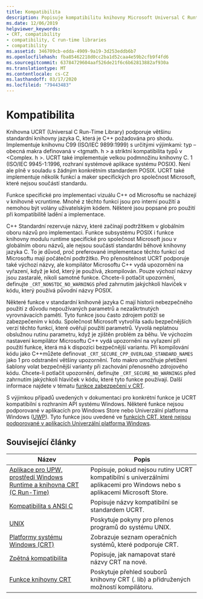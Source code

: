 ```yaml
---
title: Kompatibilita
description: Popisuje kompatibilitu knihovny Microsoft Universal C Runtime Library (UCRT) se standardní knihovnou C, POSIX, s bezpečnými CRT a aplikacemi pro Store.
ms.date: 12/06/2019
helpviewer_keywords:
- CRT, compatibility
- compatibility, C run-time libraries
- compatibility
ms.assetid: 346709cb-edda-4909-9a19-3d253eddb6b7
ms.openlocfilehash: fba85462218d0cc2ba1d52caa4e59b2cfb9f4fd6
ms.sourcegitcommit: 63784729604aaf526de21f6c6b62813882af930a
ms.translationtype: MT
ms.contentlocale: cs-CZ
ms.lasthandoff: 03/17/2020
ms.locfileid: "79443483"
---
```

# <a name="compatibility"></a>Kompatibilita

Knihovna UCRT (Universal C Run-Time Library) podporuje většinu standardní knihovny jazyka C, která je C++ požadována pro shodu. Implementuje knihovnu C99 (ISO/IEC 9899:1999) s určitými výjimkami: typ – obecná makra definovaná v \<tgmath. h > a striktní kompatibilita typů v \<Complex. h >. UCRT také implementuje velkou podmnožinu knihovny C. 1 (ISO/IEC 9945-1:1996, rozhraní systémové aplikace systému POSIX). Není ale plně v souladu s žádným konkrétním standardem POSIX. UCRT také implementuje několik funkcí a maker specifických pro společnost Microsoft, které nejsou součástí standardu.

Funkce specifické pro implementaci vizuálu C++ od Microsoftu se nacházejí v knihovně vcruntime.  Mnohé z těchto funkcí jsou pro interní použití a nemohou být volány uživatelským kódem. Některé jsou popsané pro použití při kompatibilitě ladění a implementace.

C++ Standardní rezervuje názvy, které začínají podtržítkem v globálním oboru názvů pro implementaci. Funkce subsystému POSIX i funkce knihovny modulu runtime specifické pro společnost Microsoft jsou v globálním oboru názvů, ale nejsou součástí standardní běhové knihovny jazyka C. To je důvod, proč preferované implementace těchto funkcí od Microsoftu mají počáteční podtržítko. Pro přenositelnost UCRT podporuje také výchozí názvy, ale kompilátor Microsoftu C++ vydá upozornění na vyřazení, když je kód, který je používá, zkompilován. Pouze výchozí názvy jsou zastaralé, nikoli samotné funkce. Chcete-li potlačit upozornění, definujte `_CRT_NONSTDC_NO_WARNINGS` před zahrnutím jakýchkoli hlaviček v kódu, který používá původní názvy POSIX.

Některé funkce v standardní knihovně jazyka C mají historii nebezpečného použití z důvodu nepoužívaných parametrů a nezaškrtnutých vyrovnávacích pamětí. Tyto funkce jsou často zdrojem potíží se zabezpečením v kódu. Společnost Microsoft vytvořila sadu bezpečnějších verzí těchto funkcí, které ověřují použití parametrů. Vyvolá neplatnou obslužnou rutinu parametru, když je zjištěn problém za běhu.  Ve výchozím nastavení kompilátor Microsoftu C++ vydá upozornění na vyřazení při použití funkce, která má k dispozici bezpečnější variantu. Při kompilování kódu jako C++můžete definovat `_CRT_SECURE_CPP_OVERLOAD_STANDARD_NAMES` jako 1 pro odstranění většiny upozornění. Toto makro umožňuje přetížení šablony volat bezpečnější varianty při zachování přenosného zdrojového kódu. Chcete-li potlačit upozornění, definujte `_CRT_SECURE_NO_WARNINGS` před zahrnutím jakýchkoli hlaviček v kódu, které tyto funkce používají. Další informace najdete v tématu [funkce zabezpečení v CRT](../c-runtime-library/security-features-in-the-crt.md).

S výjimkou případů uvedených v dokumentaci pro konkrétní funkce je UCRT kompatibilní s rozhraním API systému Windows.  Některé funkce nejsou podporované v aplikacích pro Windows Store nebo Univerzální platforma Windows ([UWP](/uwp)). Tyto funkce jsou uvedené ve [funkcích CRT, které nejsou podporované v aplikacích Univerzální platforma Windows](../cppcx/crt-functions-not-supported-in-universal-windows-platform-apps.md).

## <a name="related-articles"></a>Související články

|Název|Popis|
|-----------|-----------------|
|[Aplikace pro UPW, prostředí Windows Runtime a knihovna CRT (C Run-Time)](../c-runtime-library/windows-store-apps-the-windows-runtime-and-the-c-run-time.md)|Popisuje, pokud nejsou rutiny UCRT kompatibilní s univerzálními aplikacemi pro Windows nebo s aplikacemi Microsoft Store.|
|[Kompatibilita s ANSI C](../c-runtime-library/ansi-c-compliance.md)|Popisuje názvy kompatibilní se standardem UCRT.|
|[UNIX](../c-runtime-library/unix.md)|Poskytuje pokyny pro přenos programů do systému UNIX.|
|[Platformy systému Windows (CRT)](../c-runtime-library/windows-platforms-crt.md)|Zobrazuje seznam operačních systémů, které podporuje CRT.|
|[Zpětná kompatibilita](../c-runtime-library/backward-compatibility.md)|Popisuje, jak namapovat staré názvy CRT na nové.|
|[Funkce knihovny CRT](../c-runtime-library/crt-library-features.md)|Poskytuje přehled souborů knihovny CRT (. lib) a přidružených možností kompilátoru.|